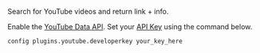 Search for YouTube videos and return link + info. 

Enable the [YouTube Data API](https://console.developers.google.com/apis/library/youtube.googleapis.com). Set your [API Key](https://console.cloud.google.com/apis/credentials) using the command below.

`config plugins.youtube.developerkey your_key_here`
